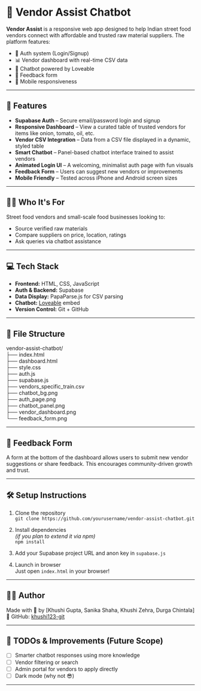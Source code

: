 # 🧡 Vendor Assist Chatbot

**Vendor Assist** is a responsive web app designed to help Indian street food vendors connect with affordable and trusted raw material suppliers. The platform features:

- 🔐 Auth system (Login/Signup)
- 📊 Vendor dashboard with real-time CSV data
- 💬 Chatbot powered by Loveable
- 📝 Feedback form
- 📱 Mobile responsiveness

---

## 🚀 Features

- **Supabase Auth** – Secure email/password login and signup
- **Responsive Dashboard** – View a curated table of trusted vendors for items like onion, tomato, oil, etc.
- **Vendor CSV Integration** – Data from a CSV file displayed in a dynamic, styled table
- **Smart Chatbot** – Panel-based chatbot interface trained to assist vendors
- **Animated Login UI** – A welcoming, minimalist auth page with fun visuals
- **Feedback Form** – Users can suggest new vendors or improvements
- **Mobile Friendly** – Tested across iPhone and Android screen sizes

---

## 🧑‍🍳 Who It's For

Street food vendors and small-scale food businesses looking to:

- Source verified raw materials
- Compare suppliers on price, location, ratings
- Ask queries via chatbot assistance

---

## 💻 Tech Stack

- **Frontend:** HTML, CSS, JavaScript
- **Auth & Backend:** Supabase
- **Data Display:** PapaParse.js for CSV parsing
- **Chatbot:** [Loveable](https://www.lovable.dev) embed
- **Version Control:** Git + GitHub

---

## 📂 File Structure
vendor-assist-chatbot/  
├── index.html  
├── dashboard.html  
├── style.css  
├── auth.js  
├── supabase.js  
├── vendors_specific_train.csv  
├── chatbot_bg.png   
├── auth_page.png  
├── chatbot_panel.png  
├── vendor_dashboard.png  
└── feedback_form.png  

---

## 📝 Feedback Form

A form at the bottom of the dashboard allows users to submit new vendor suggestions or share feedback. This encourages community-driven growth and trust.

---

## 🛠️ Setup Instructions

1. Clone the repository  
   `git clone https://github.com/yourusername/vendor-assist-chatbot.git`

2. Install dependencies  
   _(if you plan to extend it via npm)_  
   `npm install`

3. Add your Supabase project URL and anon key in `supabase.js`

4. Launch in browser  
   Just open `index.html` in your browser!

---

## 🙋‍♀️ Author

Made with 💛 by [Khushi Gupta, Sanika Shaha, Khushi Zehra, Durga Chintala]  
🔗 GitHub: [khushi123-git](https://github.com/khushi123-git)

---

## 📌 TODOs & Improvements (Future Scope)

- [ ] Smarter chatbot responses using more knowledge
- [ ] Vendor filtering or search
- [ ] Admin portal for vendors to apply directly
- [ ] Dark mode (why not 😎)

---


